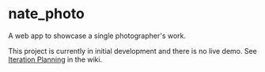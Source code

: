 # nate_photo
A web app to showcase a single photographer's work. 

This project is currently in initial development and there is no live demo. See [Iteration Planning](https://github.com/nateroe/nate_photo/issues) in the wiki.